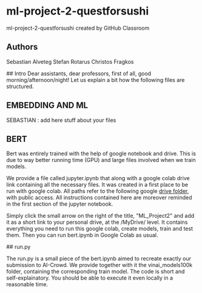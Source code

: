 # ml-project-2-questforsushi
ml-project-2-questforsushi created by GitHub Classroom

## Authors 
Sebastian Alveteg
Stefan Rotarus
Christos Fragkos

## Intro
Dear assistants, dear professors, first of all, good morning/afternoon/night!
Let us explain a bit how the following files are structured. 

## EMBEDDING AND ML 
SEBASTIAN : add here stuff about your files 

## BERT

Bert was entirely trained with the help of google notebook and drive. 
This is due to way better running time (GPU) and large files involved when we train models.  

We provide a file called jupyter.ipynb that along with a google colab drive link containing all the necessary files. 
It was created in a first place to be run with google colab. 
All paths refer to the following google [drive folder](https://drive.google.com/drive/folders/11-iqSDHChz9ihD_9gY5L3SKspiwuwyil?usp=sharing), with public access.
All instructions contained here are moreover reminded in the first section of the jupyter notebook. 

Simply click the small arrow on the right of the title, "ML_Project2" and add it as a short link to your personal drive, at the /MyDrive/ level. 
It contains everything you need to run this google colab, create models, train and test them. Then you can run bert.ipynb in Google Colab as usual.

## run.py

The run.py is a small piece of the bert.ipynb aimed to recreate exactly our submission to AI-Crowd. 
We provide together with it the vinai_models100k folder, containing the corresponding train model. The code is short and self-explainatory. 
You should be able to execute it even locally in a reasonable time. 

